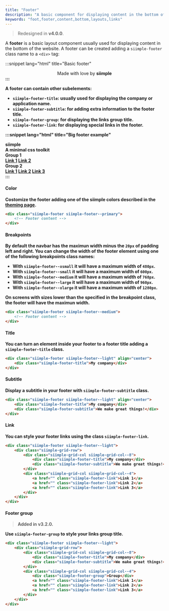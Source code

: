 ```yaml
---
title: "Footer"
description: "A basic component for displaying content in the bottom of your page"
keywords: "foot,footer,content,bottom,layouts,links"
--- 
```


> Redesigned in **v4.0.0**.


A **footer** is a basic layout component usually used for displaying content in the bottom of the website. A footer can be created adding a `siimple-footer` class name to a `<div>` tag:

:::snippet lang="html" title="Basic footer"
<div class="siimple-footer siimple-footer--light" align="center">
    Made with love by <b>siimple<b>
</div>
:::

A footer can contain other subelements:

- `siimple-footer-title`: usually used for displaying the company or application name.
- `siimple-footer-subtitle`: for adding extra information to the footer title.
- `siimple-footer-group`: for displaying the links group title.
- `siimple-footer-link`: for displaying special links in the footer.

:::snippet lang="html" title="Big footer example"
<div class="siimple-footer siimple-footer--light">
    <div class="siimple-row">
        <div class="siimple-column siimple-column--4 siimple-column--sm-12">
            <div class="siimple-footer-title">siimple</div>
            <div class="siimple-footer-subtitle">A minimal css toolkit</div>
        </div>
        <div class="siimple-column siimple-column--4 siimple-column--sm-12">
            <div class="siimple-footer-group">Group 1</div>
            <a href="" class="siimple-footer-link">Link 1</a>
            <a href="" class="siimple-footer-link">Link 2</a>
        </div>
        <div class="siimple-column siimple-column--4 siimple-column--sm-12">
            <div href="" class="siimple-footer-group">Group 2</div>
            <a href="" class="siimple-footer-link">Link 1</a>
            <a href="" class="siimple-footer-link">Link 2</a>
            <a href="" class="siimple-footer-link">Link 3</a>
        </div>
    </div>
</div>
:::


#### Color

Costomize the footer adding one of the siimple colors described in the [theming page](/css/getting-started/theming.html).

```html
<div class="siimple-footer siimple-footer--primary">
    <!-- Footer content -->
</div>
```

#### Breakpoints

By default the navbar has the maximun width minus the `20px` of padding left and right. You can change the width of the footer element using one of the following breakpoints class names:

- With `siimple-footer--xsmall` it will have a maximum width of `480px`.
- With `siimple-footer--small` it will have a maximum width of `600px`.
- With `siimple-footer--medium` it will have a maximum width of `768px`.
- With `siimple-footer--large` it will have a maximum width of `960px`.
- With `siimple-footer--xlarge` it will have a maximum width of `1280px`.

On screens with sizes lower than the specified in the breakpoint class, the footer will have the maximun width.

```html
<div class="siimple-footer siimple-footer--medium">
    <!-- Footer content -->
</div>
```

#### Title

You can turn an element inside your footer to a footer title adding a `siimple-footer-title` class.

```html
<div class="siimple-footer siimple-footer--light" align="center">
    <div class="siimple-footer-title">My company</div>
</div>
```


#### Subtitle

Display a subtitle in your footer with `siimple-footer-subtitle` class.

```html
<div class="siimple-footer siimple-footer--light" align="center">
    <div class="siimple-footer-title">My company</div>
    <div class="siimple-footer-subtitle">We make great things!</div>
</div>
```


#### Link

You can style your footer links using the class `siimple-footer-link`. 

```html
<div class="siimple-footer siimple-footer--light">
    <div class="siimple-grid-row">
        <div class="siimple-grid-col siimple-grid-col--8">
            <div class="siimple-footer-title">My company</div>
            <div class="siimple-footer-subtitle">We make great things!</div>
        </div>
        <div class="siimple-grid-col siimple-grid-col--4">
            <a href="" class="siimple-footer-link">Link 1</a>
            <a href="" class="siimple-footer-link">Link 2</a>
            <a href="" class="siimple-footer-link">Link 3</a>
        </div>
    </div>
</div>
```


#### Footer group

> Added in **v3.2.0**.

Use `siimple-footer-group` to style your links group title.

```html
<div class="siimple-footer siimple-footer--light">
    <div class="siimple-grid-row">
        <div class="siimple-grid-col siimple-grid-col--8">
            <div class="siimple-footer-title">My company</div>
            <div class="siimple-footer-subtitle">We make great things!</div>
        </div>
        <div class="siimple-grid-col siimple-grid-col--4">
            <div class="siimple-footer-group">Group</div>
            <a href="" class="siimple-footer-link">Link 1</a>
            <a href="" class="siimple-footer-link">Link 2</a>
            <a href="" class="siimple-footer-link">Link 3</a>
        </div>
    </div>
</div>
```


